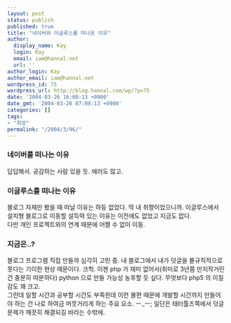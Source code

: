```yaml
---
layout: post
status: publish
published: true
title: "네이버와 이글루스를 떠나온 이유"
author:
  display_name: Kay
  login: Kay
  email: iam@hannal.net
  url: ''
author_login: Kay
author_email: iam@hannal.net
wordpress_id: 75
wordpress_url: http://blog.hannal.com/wp/?p=75
date: '2004-03-26 16:08:13 +0900'
date_gmt: '2004-03-26 07:08:13 +0900'
categories: []
tags:
- "희망"
permalink: "/2004/3/96/"
---
```

<h3>네이버를 떠나는 이유</h3>
<p>답답해서. 공감하는 사람 있을 듯. 에러도 많고.</p>
<h3>이글루스를 떠나는 이유</h3>
<p>블로그 자체만 봤을 때 떠날 이유는 하등 없었다. 딱 내 취향이었으니까. 이글루스에서 설치형 블로그로 이동할 설득력 있는 이유는 이전에도 없었고 지금도 없다.<br />
다만 개인 프로젝트와의 연계 때문에 어쩔 수 없이 이동.</p>
<h3>지금은..?</h3>
<p>블로그 프로그램 직접 만들까 심각히 고민 중. 내 블로그에서 내가 덧글을 불규칙적으로 못다는 기이한 현상 때문이다. 크헉. 이젠 php 가 재미 없어서(취미로 3년쯤 만지작거린 건 충분히 따분하다) python 으로 만들 가능성 농후할 듯 싶다. 무엇보다 php5 의 이질감도 꽤 크고.<br />
그런데 일할 시간과 공부할 시간도 부족한데 이런 불편 때문에 개발할 시간까지 만들어야 하는 건 나로 하여금 머뭇거리게 하는 주요 요소. ㅡ.,ㅡ; 일단은 태터툴즈쪽에서 덧글 문제가 깨끗히 해결되길 바라는 수밖에.</p>
